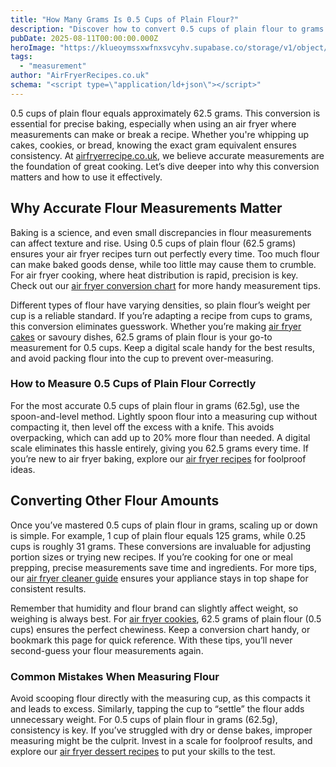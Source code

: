 ```yaml
---
title: "How Many Grams Is 0.5 Cups of Plain Flour?"
description: "Discover how to convert 0.5 cups of plain flour to grams for precise baking in your air fryer. Get accurate measurements in seconds!"
pubDate: 2025-08-11T00:00:00.000Z
heroImage: "https://klueoymssxwfnxsvcyhv.supabase.co/storage/v1/object/public/md/how-many-grams-is-0-5-cups-of-plain-flour-2cfecada.webp"
tags:
  - "measurement"
author: "AirFryerRecipes.co.uk"
schema: "<script type=\"application/ld+json\"></script>"
---
```


<p>0.5 cups of plain flour equals approximately 62.5 grams. This conversion is essential for precise baking, especially when using an air fryer where measurements can make or break a recipe. Whether you're whipping up cakes, cookies, or bread, knowing the exact gram equivalent ensures consistency. At <a href=https://www.airfryerrecipe.co.uk>airfryerrecipe.co.uk</a>, we believe accurate measurements are the foundation of great cooking. Let’s dive deeper into why this conversion matters and how to use it effectively.</p>  

<h2>Why Accurate Flour Measurements Matter</h2>  
<p>Baking is a science, and even small discrepancies in flour measurements can affect texture and rise. Using 0.5 cups of plain flour (62.5 grams) ensures your air fryer recipes turn out perfectly every time. Too much flour can make baked goods dense, while too little may cause them to crumble. For air fryer cooking, where heat distribution is rapid, precision is key. Check out our <a href=https://www.airfryerrecipe.co.uk/air-fryer-conversion-chart>air fryer conversion chart</a> for more handy measurement tips.</p>  

<p>Different types of flour have varying densities, so plain flour’s weight per cup is a reliable standard. If you’re adapting a recipe from cups to grams, this conversion eliminates guesswork. Whether you’re making <a href=https://www.airfryerrecipe.co.uk/recipe-category/cakes>air fryer cakes</a> or savoury dishes, 62.5 grams of plain flour is your go-to measurement for 0.5 cups. Keep a digital scale handy for the best results, and avoid packing flour into the cup to prevent over-measuring.</p>  

<h3>How to Measure 0.5 Cups of Plain Flour Correctly</h3>  
<p>For the most accurate 0.5 cups of plain flour in grams (62.5g), use the spoon-and-level method. Lightly spoon flour into a measuring cup without compacting it, then level off the excess with a knife. This avoids overpacking, which can add up to 20% more flour than needed. A digital scale eliminates this hassle entirely, giving you 62.5 grams every time. If you’re new to air fryer baking, explore our <a href=https://www.airfryerrecipe.co.uk/recipes>air fryer recipes</a> for foolproof ideas.</p>  

<h2>Converting Other Flour Amounts</h2>  
<p>Once you’ve mastered 0.5 cups of plain flour in grams, scaling up or down is simple. For example, 1 cup of plain flour equals 125 grams, while 0.25 cups is roughly 31 grams. These conversions are invaluable for adjusting portion sizes or trying new recipes. If you’re cooking for one or meal prepping, precise measurements save time and ingredients. For more tips, our <a href=https://www.airfryerrecipe.co.uk/air-fryer-cleaner>air fryer cleaner guide</a> ensures your appliance stays in top shape for consistent results.</p>  

<p>Remember that humidity and flour brand can slightly affect weight, so weighing is always best. For <a href=https://www.airfryerrecipe.co.uk/recipe-category/cookies>air fryer cookies</a>, 62.5 grams of plain flour (0.5 cups) ensures the perfect chewiness. Keep a conversion chart handy, or bookmark this page for quick reference. With these tips, you’ll never second-guess your flour measurements again.</p>  

<h3>Common Mistakes When Measuring Flour</h3>  
<p>Avoid scooping flour directly with the measuring cup, as this compacts it and leads to excess. Similarly, tapping the cup to “settle” the flour adds unnecessary weight. For 0.5 cups of plain flour in grams (62.5g), consistency is key. If you’ve struggled with dry or dense bakes, improper measuring might be the culprit. Invest in a scale for foolproof results, and explore our <a href=https://www.airfryerrecipe.co.uk/recipe-category/dessert>air fryer dessert recipes</a> to put your skills to the test.</p>